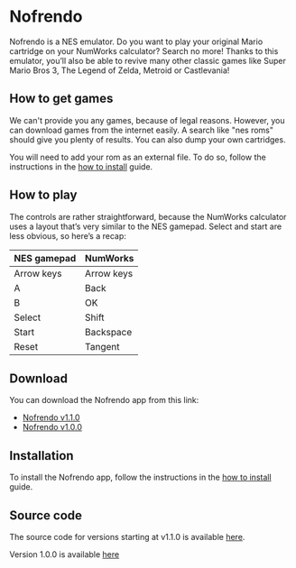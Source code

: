 # Nofrendo

Nofrendo is a NES emulator. Do you want to play your original Mario cartridge on
your NumWorks calculator? Search no more! Thanks to this emulator, you’ll also
be able to revive many other classic games like Super Mario Bros 3, The Legend
of Zelda, Metroid or Castlevania!

## How to get games

We can't provide you any games, because of legal reasons. However, you can
download games from the internet easily. A search like "nes roms" should
give you plenty of results. You can also dump your own cartridges.

You will need to add your rom as an external file. To do so, follow the
instructions in the [how to install](../help/how-to-install.md) guide.

## How to play

The controls are rather straightforward, because the NumWorks calculator uses a
layout that’s very similar to the NES gamepad. Select and start are less
obvious, so here’s a recap:

| NES gamepad | NumWorks   |
| ----------- | ---------- |
| Arrow keys  | Arrow keys |
| A           | Back       |
| B           | OK         |
| Select      | Shift      |
| Start       | Backspace  |
| Reset       | Tangent    |

## Download

You can download the Nofrendo app from this link:

- [Nofrendo v1.1.0](https://yaya-cout.github.io/Nwagyu/assets/apps/nofrendo-1.1.0.nwa)
- [Nofrendo v1.0.0](https://yaya-cout.github.io/Nwagyu/assets/apps/nofrendo-1.0.0.nwa)

## Installation

To install the Nofrendo app, follow the instructions in the
[how to install](../help/how-to-install.md) guide.

## Source code

The source code for versions starting at v1.1.0 is available
[here](https://codeberg.org/Yaya-Cout/nofrendo).

Version 1.0.0 is available [here](https://github.com/nwagyu/nofrendo)
